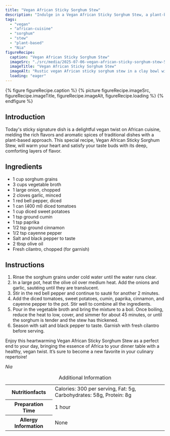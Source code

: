 ```yaml
---
title: "Vegan African Sticky Sorghum Stew"
description: "Indulge in a Vegan African Sticky Sorghum Stew, a plant-based twist on traditional African flavors, featuring sorghum, sweet potatoes, and aromatic spices."
tags:
  - "vegan"
  - "african-cuisine"
  - "sorghum"
  - "stew"
  - "plant-based"
  - "Nia"
figureRecipe: 
  caption: "Vegan African Sticky Sorghum Stew"
  imageSrc: "./src/media/2025-07-06-vegan-african-sticky-sorghum-stew-5324.png"
  imageTitle: "Vegan African Sticky Sorghum Stew"
  imageAlt: "Rustic vegan African sticky sorghum stew in a clay bowl with sweet potatoes, tomatoes, and red bell pepper, topped with cilantro on a wooden table."
  loading: "eager"
---
```


{% figure figureRecipe.caption %}
{% picture figureRecipe.imageSrc, figureRecipe.imageTitle, figureRecipe.imageAlt, figureRecipe.loading %}
{% endfigure %}

## Introduction

Today's sticky signature dish is a delightful vegan twist on African cuisine, melding the rich flavors and aromatic spices of traditional dishes with a plant-based approach. This special recipe, Vegan African Sticky Sorghum Stew, will warm your heart and satisfy your taste buds with its deep, comforting layers of flavor.

## Ingredients

- 1 cup sorghum grains
- 3 cups vegetable broth
- 1 large onion, chopped
- 2 cloves garlic, minced
- 1 red bell pepper, diced
- 1 can (400 ml) diced tomatoes
- 1 cup diced sweet potatoes
- 1 tsp ground cumin
- 1 tsp paprika
- 1/2 tsp ground cinnamon
- 1/2 tsp cayenne pepper
- Salt and black pepper to taste
- 2 tbsp olive oil
- Fresh cilantro, chopped (for garnish)

## Instructions

1. Rinse the sorghum grains under cold water until the water runs clear.
2. In a large pot, heat the olive oil over medium heat. Add the onions and garlic, sautéing until they are translucent.
3. Stir in the red bell pepper and continue to sauté for another 2 minutes.
4. Add the diced tomatoes, sweet potatoes, cumin, paprika, cinnamon, and cayenne pepper to the pot. Stir well to combine all the ingredients.
5. Pour in the vegetable broth and bring the mixture to a boil. Once boiling, reduce the heat to low, cover, and simmer for about 45 minutes, or until the sorghum is tender and the stew has thickened.
6. Season with salt and black pepper to taste. Garnish with fresh cilantro before serving.

Enjoy this heartwarming Vegan African Sticky Sorghum Stew as a perfect end to your day, bringing the essence of Africa to your dinner table with a healthy, vegan twist. It’s sure to become a new favorite in your culinary repertoire!

*Nia*

<table><caption class='sr-only'>Additional Information</caption><tr><th>Nutritionfacts</th><td>Calories: 300 per serving, Fat: 5g, Carbohydrates: 58g, Protein: 8g&nbsp;</td></tr><tr><th>Preparation Time</th><td>1 hour&nbsp;</td></tr><tr><th>Allergy Information</th><td>None&nbsp;</td></tr></table>

